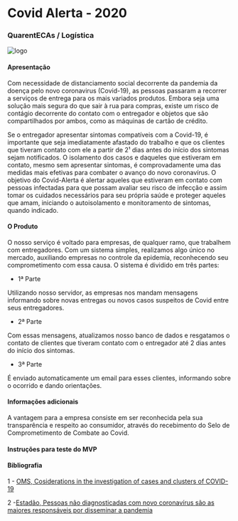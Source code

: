 # Covid Alerta - 2020
### QuarentECAs / Logística

![logo](https://i.ibb.co/QNWdW5d/logo-sem-bolaa.png)

#### Apresentação 

Com  necessidade de distanciamento social decorrente da pandemia da doença pelo novo coronavirus (Covid-19), as pessoas passaram a recorrer a serviços de entrega para os mais variados produtos. Embora seja uma solução mais segura do que sair à rua para compras, existe um risco de contágio decorrente do contato com o entregador e objetos que são compartilhados por ambos, como as máquinas de cartão de crédito.

Se o entregador apresentar sintomas compatíveis com a Covid-19, é importante que seja imediatamente afastado do trabalho e que os clientes que tiveram contato com ele a partir de 2¹ dias antes do início dos sintomas sejam notificados.
O isolamento dos casos e daqueles que estiveram em contato, mesmo sem apresentar sintomas, é comprovadamente uma das medidas mais efetivas para combater o avanço do novo coronavírus.
O objetivo do Covid-Alerta é alertar aqueles que estiveram em contato com pessoas infectadas para que possam avaliar seu risco de infecção e assim tomar os cuidados necessários para seu própria saúde e proteger aqueles que amam, iniciando o autoisolamento e monitoramento de sintomas, quando indicado.



#### O Produto

O nosso serviço é voltado para empresas, de qualquer ramo, que trabalhem com entregadores. Com um sistema simples, realizamos algo único no mercado, auxiliando empresas no controle da epidemia, reconhecendo seu comprometimento com essa causa.  O sistema é dividido em três partes:

- 1ª Parte

Utilizando nosso servidor, as empresas nos mandam mensagens informando sobre novas entregas ou novos casos suspeitos de Covid entre seus entregadores.

- 2ª Parte

Com essas mensagens, atualizamos nosso banco de dados e resgatamos o contato de clientes que tiveram contato com o entregador até 2 dias antes do início dos sintomas. 

- 3ª Parte 

É enviado automaticamente um email para esses clientes, informando sobre o ocorrido e dando orientações.


#### Informações adicionais 



A vantagem para a empresa consiste em ser reconhecida pela sua transparência e respeito ao consumidor, através do recebimento do Selo de Comprometimento de Combate ao Covid.




#### Instruções para teste do MVP




#### Bibliografia

1 - [OMS, Cosiderations in the investigation of cases and clusters of COVID-19](https://apps.who.int/iris/bitstream/handle/10665/331668/WHO-2019-nCoV-cases_clusters_investigation-2020.2-eng.pdf?sequence=1&isAllowed=y)
 

2 -[Estadão, Pessoas não diagnosticadas com novo coronavírus são as maiores responsáveis por disseminar a pandemia](https://saude.estadao.com.br/noticias/geral,pessoas-nao-diagnosticadas-com-novo-coronavirus-sao-as-maiores-responsaveis-por-disseminar-epidemia,70003235348)
